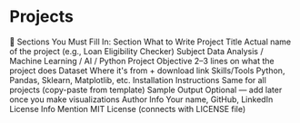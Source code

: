 # Projects

🧾 Sections You Must Fill In:
Section What to Write
Project Title Actual name of the project (e.g., Loan Eligibility Checker)
Subject Data Analysis / Machine Learning / AI / Python
Project Objective 2–3 lines on what the project does
Dataset Where it's from + download link
Skills/Tools Python, Pandas, Sklearn, Matplotlib, etc.
Installation Instructions Same for all projects (copy-paste from template)
Sample Output Optional — add later once you make visualizations
Author Info Your name, GitHub, LinkedIn
License Info Mention MIT License (connects with LICENSE file)
